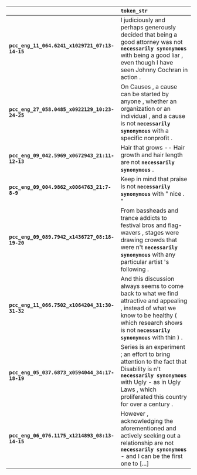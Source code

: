 |                                                | `token_str`                                                                                                                                                                                                 |
|:-----------------------------------------------|:------------------------------------------------------------------------------------------------------------------------------------------------------------------------------------------------------------|
| **`pcc_eng_11_064.6241_x1029721_07:13-14-15`** | I judiciously and perhaps generously decided that being a good attorney was not __``necessarily synonymous``__ with being a good liar , even though I have seen Johnny Cochran in action .                  |
| **`pcc_eng_27_058.0485_x0922129_10:23-24-25`** | On Causes , a cause can be started by anyone , whether an organization or an individual , and a cause is not __``necessarily synonymous``__ with a specific nonprofit .                                     |
| **`pcc_eng_09_042.5969_x0672943_21:11-12-13`** | Hair that grows -- Hair growth and hair length are not __``necessarily synonymous``__ .                                                                                                                     |
| **`pcc_eng_09_004.9862_x0064763_21:7-8-9`**    | Keep in mind that praise is not __``necessarily synonymous``__ with " nice . "                                                                                                                              |
| **`pcc_eng_09_089.7942_x1436727_08:18-19-20`** | From bassheads and trance addicts to festival bros and flag-wavers , stages were drawing crowds that were n't __``necessarily synonymous``__ with any particular artist 's following .                      |
| **`pcc_eng_11_066.7502_x1064204_31:30-31-32`** | And this discussion always seems to come back to what we find attractive and appealing , instead of what we know to be healthy ( which research shows is not __``necessarily synonymous``__ with thin ) .   |
| **`pcc_eng_05_037.6873_x0594044_34:17-18-19`** | Series is an experiment ; an effort to bring attention to the fact that Disability is n't __``necessarily synonymous``__ with Ugly - as in Ugly Laws , which proliferated this country for over a century . |
| **`pcc_eng_06_076.1175_x1214893_08:13-14-15`** | However , acknowledging the aforementioned and actively seeking out a relationship are not __``necessarily synonymous``__ - and I can be the first one to [...]                                             |